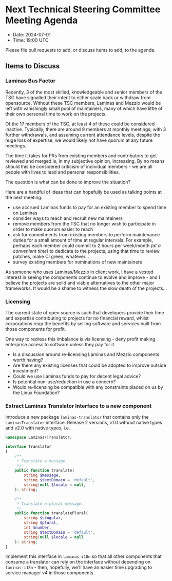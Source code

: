 # Next Technical Steering Committee Meeting Agenda

- Date: 2024-07-01
- Time: 19:00 UTC

Please file pull requests to add, or discuss items to add, to the agenda.

## Items to Discuss

### Laminas Bus Factor

Recently, 3 of the most skilled, knowledgeable and senior members of the TSC have signalled their intent to either scale back or withdraw from opensource. Without these TSC members, Laminas and Mezzio would be left with vanishingly small pool of maintainers, many of which have little of their own personal time to work on the projects.

Of the 17 members of the TSC, at least 4 of these could be considered inactive. Typically, there are around 9 members at monthly meetings; with 3 further withdrawals, and assuming current attendance levels, despite the huge loss of expertise, we would likely not have quorum at any future meetings.

The time it takes for PRs from existing members and contributors to get reviewed and merged is, in my subjective opinion, increasing. By no means should this be considered criticism of individual members - we are all people with lives to lead and personal responsibilities.

The question is what can be done to improve the situation?

Here are a handful of ideas that can hopefully be used as talking points at the next meeting:

- use accrued Laminas funds to pay for an existing member to spend time on Laminas
- consider ways to reach and recruit new maintainers
- remove members from the TSC that no longer wish to participate in order to make quorum easier to reach
- ask for commitments from existing members to perform maintenance duties for a small amount of time at regular intervals. For example, perhaps each member could commit to 2 hours per week/month _(at a convenient time)_ to dedicate to the projects, using that time to review patches, make CI green, whatever…
- survey existing members for nominations of new maintainers

As someone who uses Laminas/Mezzio in client work, I have a vested interest in seeing the components continue to evolve and improve - and I believe the projects are solid and viable alternatives to the other major frameworks. It would be a shame to witness the slow death of the projects…

### Licensing

The current state of open source is such that developers provide their time and expertise contributing to projects for no financial reward, whilst corporations reap the benefits by selling software and services built from those components for profit.

One way to redress this imbalance is via licensing - deny profit making enterprise access to software unless they pay for it.

- Is a discussion around re-licensing Laminas and Mezzio components worth having?
- Are there any existing licenses that could be adopted to improve outside investment?
- Could we use Laminas funds to pay for decent legal advice?
- Is potential non-use/reduction in use a concern?
- Would re-licensing be compatible with any constraints placed on us by the Linux Foundation?

### Extract Laminas Translator Interface to a new component

Introduce a new package `laminas-translator` that contains only the `LaminasTranslator` interface. Release 2 versions, v1.0 without native types and v2.0 with native types, i.e.

```php
namespace Laminas\Translator;

interface Translator
{
    /**
     * Translate a message.
     */
    public function translate(
        string $message,
        string $textDomain = 'default',
        string|null $locale = null,
    ): string;

    /**
     * Translate a plural message.
     */
    public function translatePlural(
        string $singular,
        string $plural,
        int $number,
        string $textDomain = 'default',
        string|null $locale = null
    ): string;
}
```

Implement this interface in `laminas-i18n` so that all other components that consume a translator can rely on the interface without depending on `laminas-i18n` - then, hopefully, we'll have an easier time upgrading to service manager v4 in those components.
